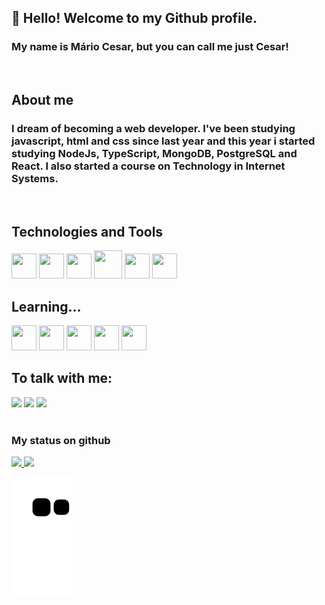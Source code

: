 ## 👋 Hello! Welcome to my Github profile.
### My name is Mário Cesar, but you can call me just Cesar!
<br>

## About me
### I dream of becoming a web developer. I've been studying javascript, html and css since last year and this year i started studying NodeJs, TypeScript, MongoDB, PostgreSQL and React. I also started a course on Technology in Internet Systems.
<br>

## Technologies and Tools
<img src="https://cdn.jsdelivr.net/gh/devicons/devicon/icons/javascript/javascript-plain.svg" width="40" height="40"/> <img src="https://cdn.jsdelivr.net/gh/devicons/devicon/icons/html5/html5-plain-wordmark.svg" width="40" height="40"/> <img src="https://cdn.jsdelivr.net/gh/devicons/devicon/icons/css3/css3-plain-wordmark.svg"  width="40" height="40"/> 
<img src="https://img.icons8.com/glyph-neue/64/FFFFFF/github.png" width="45" height="45"/> <img src="https://cdn.jsdelivr.net/gh/devicons/devicon/icons/git/git-original.svg" width="40" height="40"/> <img src="https://cdn.jsdelivr.net/gh/devicons/devicon/icons/canva/canva-original.svg" width="40" height="40"/> 
<br>

## Learning... 
<img src="https://cdn.jsdelivr.net/gh/devicons/devicon/icons/nodejs/nodejs-original.svg" width="40" height="40"/> <img src="https://cdn.jsdelivr.net/gh/devicons/devicon/icons/postgresql/postgresql-plain.svg" width="40" height="40"/> <img src="https://cdn.jsdelivr.net/gh/devicons/devicon/icons/typescript/typescript-plain.svg" width="40" height="40"/> <img src="https://cdn.jsdelivr.net/gh/devicons/devicon/icons/react/react-original.svg" width="40" height="40"/> <img src="https://cdn.jsdelivr.net/gh/devicons/devicon/icons/mongodb/mongodb-plain.svg" width="40" height="40"/>
<br>

## To talk with me:
<div>
<a href="https://instagram.com/mario.cesar.c.f" target="_blank"><img src="https://img.shields.io/badge/-Instagram-%23E4405F?style=for-the-badge&logo=instagram&logoColor=white" target="_blank"></a>
<a href = "mailto:yzarckwow@gmail.com"><img src="https://img.shields.io/badge/Gmail-D14836?style=for-the-badge&logo=gmail&logoColor=white" target="_blank"></a>
<a href="https://www.linkedin.com/in/mário-cesar-cunha-fialho-ba818a121" target="_blank"><img src="https://img.shields.io/badge/-LinkedIn-%230077B5?style=for-the-badge&logo=linkedin&logoColor=white" target="_blank"></a>   
</div>
<br>

### My status on github

<div>
<a href="https://github.com/MarioCesarCF">
<img height="180em" src="https://github-readme-stats.vercel.app/api/top-langs/?username=MarioCesarCF&layout=compact&langs_count=7&theme=dracula"/>
<img height="180em" src="https://github-readme-stats.vercel.app/api?username=MarioCesarCF&show_icons=true&theme=dracula&include_all_commits=true&count_private=true"/>
</div>

![Snake animation](https://github.com/MarioCesarCF/MarioCesarCF/blob/output/github-contribution-grid-snake.svg)
